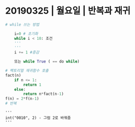 # 20190325 | 월요일 | 반복과 재귀

```python
# while 쓰는 방법

    i=0 # 초기화
    while i < 10: 조건
    '''
    '''
    i += 1 #증감

    또는 while True ( == do while)


```

```python
# 팩토리얼 재귀함수 호출
fact(n)
	if n <= 1:
        return 1
    else:
        return n*fact(n-1)
f(n) = 2*f(n-1)
# 반복

```

```
'''
int("0010", 2) - 그럼 2로 바꿔줌
'''
```